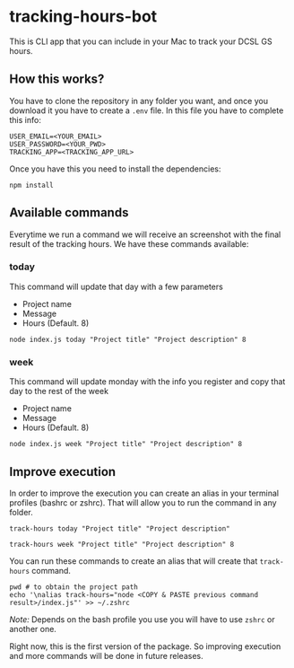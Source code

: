 # tracking-hours-bot

This is CLI app that you can include in your Mac to track your DCSL GS hours.

## How this works?

You have to clone the repository in any folder you want, and once you download it you have to create a `.env` file. In this file you have to complete this info:

```
USER_EMAIL=<YOUR_EMAIL>
USER_PASSWORD=<YOUR_PWD>
TRACKING_APP=<TRACKING_APP_URL>
```

Once you have this you need to install the dependencies:

```
npm install
```

## Available commands

Everytime we run a command we will receive an screenshot with the final result of the tracking hours.
We have these commands available:

### today

This command will update that day with a few parameters

- Project name
- Message
- Hours (Default. 8)

```
node index.js today "Project title" "Project description" 8
```

### week

This command will update monday with the info you register and copy that day to the rest of the week

- Project name
- Message
- Hours (Default. 8)

```
node index.js week "Project title" "Project description" 8
```

## Improve execution

In order to improve the execution you can create an alias in your terminal profiles (bashrc or zshrc). That will allow you to run the command in any folder.

```
track-hours today "Project title" "Project description"
```

```
track-hours week "Project title" "Project description" 8
```

You can run these commands to create an alias that will create that `track-hours` command.

```
pwd # to obtain the project path
echo '\nalias track-hours="node <COPY & PASTE previous command result>/index.js"' >> ~/.zshrc
```

*Note:* Depends on the bash profile you use you will have to use `zshrc` or another one.

Right now, this is the first version of the package. So improving execution and more commands will be done in future releases.